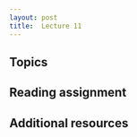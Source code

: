 ```yaml
---
layout: post
title:  Lecture 11
---
```


## Topics


## Reading assignment


## Additional resources




